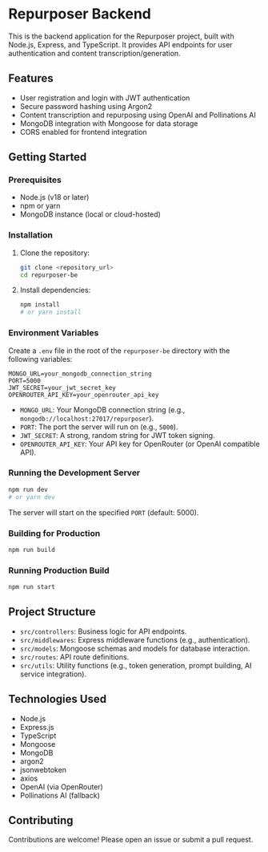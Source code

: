 # Repurposer Backend

This is the backend application for the Repurposer project, built with Node.js, Express, and TypeScript. It provides API endpoints for user authentication and content transcription/generation.

## Features

- User registration and login with JWT authentication
- Secure password hashing using Argon2
- Content transcription and repurposing using OpenAI and Pollinations AI
- MongoDB integration with Mongoose for data storage
- CORS enabled for frontend integration

## Getting Started

### Prerequisites

- Node.js (v18 or later)
- npm or yarn
- MongoDB instance (local or cloud-hosted)

### Installation

1.  Clone the repository:

    ```bash
    git clone <repository_url>
    cd repurposer-be
    ```

2.  Install dependencies:

    ```bash
    npm install
    # or yarn install
    ```

### Environment Variables

Create a `.env` file in the root of the `repurposer-be` directory with the following variables:

```
MONGO_URL=your_mongodb_connection_string
PORT=5000
JWT_SECRET=your_jwt_secret_key
OPENROUTER_API_KEY=your_openrouter_api_key
```

-   `MONGO_URL`: Your MongoDB connection string (e.g., `mongodb://localhost:27017/repurposer`).
-   `PORT`: The port the server will run on (e.g., `5000`).
-   `JWT_SECRET`: A strong, random string for JWT token signing.
-   `OPENROUTER_API_KEY`: Your API key for OpenRouter (or OpenAI compatible API).

### Running the Development Server

```bash
npm run dev
# or yarn dev
```

The server will start on the specified `PORT` (default: 5000).

### Building for Production

```bash
npm run build
```

### Running Production Build

```bash
npm run start
```

## Project Structure

-   `src/controllers`: Business logic for API endpoints.
-   `src/middlewares`: Express middleware functions (e.g., authentication).
-   `src/models`: Mongoose schemas and models for database interaction.
-   `src/routes`: API route definitions.
-   `src/utils`: Utility functions (e.g., token generation, prompt building, AI service integration).

## Technologies Used

-   Node.js
-   Express.js
-   TypeScript
-   Mongoose
-   MongoDB
-   argon2
-   jsonwebtoken
-   axios
-   OpenAI (via OpenRouter)
-   Pollinations AI (fallback)

## Contributing

Contributions are welcome! Please open an issue or submit a pull request.
